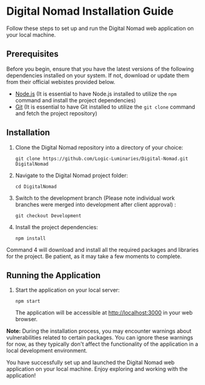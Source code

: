 # Digital Nomad Installation Guide

Follow these steps to set up and run the Digital Nomad web application on your local machine.

## Prerequisites

Before you begin, ensure that you have the latest versions of the following dependencies installed on your system. If not, download or update them from their official webistes provided below.

- [Node.js](https://nodejs.org/) (It is essential to have Node.js installed to utilize the `npm` command and install the project dependencies)
- [Git](https://git-scm.com/downloads) (It is essential to have Git installed to utilize the `git clone` command and fetch the project repository)

## Installation

1. Clone the Digital Nomad repository into a directory of your choice:

   ```
   git clone https://github.com/Logic-Luminaries/Digital-Nomad.git DigitalNomad
   ```

2. Navigate to the Digital Nomad project folder:

   ```
   cd DigitalNomad
   ```

3. Switch to the development branch (Please note individual work branches were merged into development after client approval) :

   ```
   git checkout Development
   ```

4. Install the project dependencies:

   ```
   npm install
   ```

  Command 4 will download and install all the required packages and libraries for the project. Be patient, as it may take a few moments to complete.

## Running the Application

1. Start the application on your local server:

   ```
   npm start
   ```

   The application will be accessible at [http://localhost:3000](http://localhost:3000) in your web browser.

**Note:** During the installation process, you may encounter warnings about vulnerabilities related to certain packages. You can ignore these warnings for now, as they typically don't affect the functionality of the application in a local development environment.

You have successfully set up and launched the Digital Nomad web application on your local machine. Enjoy exploring and working with the application!
